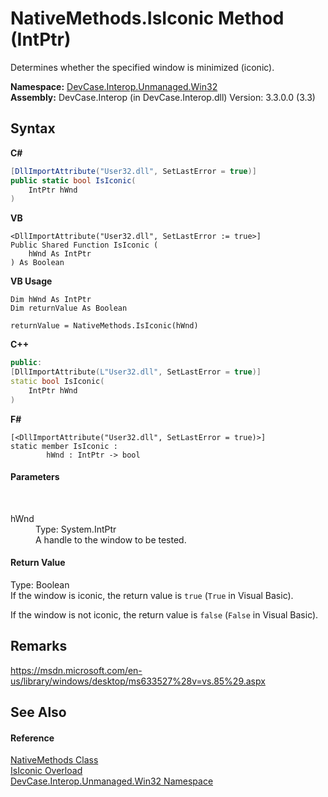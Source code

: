 # NativeMethods.IsIconic Method (IntPtr)
 

Determines whether the specified window is minimized (iconic).

**Namespace:**&nbsp;<a href="N_DevCase_Interop_Unmanaged_Win32">DevCase.Interop.Unmanaged.Win32</a><br />**Assembly:**&nbsp;DevCase.Interop (in DevCase.Interop.dll) Version: 3.3.0.0 (3.3)

## Syntax

**C#**<br />
``` C#
[DllImportAttribute("User32.dll", SetLastError = true)]
public static bool IsIconic(
	IntPtr hWnd
)
```

**VB**<br />
``` VB
<DllImportAttribute("User32.dll", SetLastError := true>]
Public Shared Function IsIconic ( 
	hWnd As IntPtr
) As Boolean
```

**VB Usage**<br />
``` VB Usage
Dim hWnd As IntPtr
Dim returnValue As Boolean

returnValue = NativeMethods.IsIconic(hWnd)
```

**C++**<br />
``` C++
public:
[DllImportAttribute(L"User32.dll", SetLastError = true)]
static bool IsIconic(
	IntPtr hWnd
)
```

**F#**<br />
``` F#
[<DllImportAttribute("User32.dll", SetLastError = true)>]
static member IsIconic : 
        hWnd : IntPtr -> bool 

```


#### Parameters
&nbsp;<dl><dt>hWnd</dt><dd>Type: System.IntPtr<br />A handle to the window to be tested.</dd></dl>

#### Return Value
Type: Boolean<br />If the window is iconic, the return value is `true` (`True` in Visual Basic). 

 If the window is not iconic, the return value is `false` (`False` in Visual Basic).

## Remarks
<a href="https://msdn.microsoft.com/en-us/library/windows/desktop/ms633527%28v=vs.85%29.aspx" target="_blank">https://msdn.microsoft.com/en-us/library/windows/desktop/ms633527%28v=vs.85%29.aspx</a>

## See Also


#### Reference
<a href="T_DevCase_Interop_Unmanaged_Win32_NativeMethods">NativeMethods Class</a><br /><a href="Overload_DevCase_Interop_Unmanaged_Win32_NativeMethods_IsIconic">IsIconic Overload</a><br /><a href="N_DevCase_Interop_Unmanaged_Win32">DevCase.Interop.Unmanaged.Win32 Namespace</a><br />